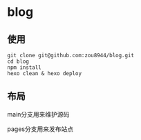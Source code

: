 # blog

## 使用

```shell
git clone git@github.com:zou8944/blog.git
cd blog
npm install
hexo clean & hexo deploy
```

## 布局

main分支用来维护源码

pages分支用来发布站点
